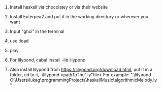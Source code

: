 1. Install haskell via chocolatey or via their website
2. Install Euterpea2 and put it in the working directory or wherever you want
3. Input "ghci" in the terminal
4. use :load <fileName>
5. play <func>

6. For lilypond, cabal install -lib lilypond
7. Also install lilypond from https://lilypond.org/download.html, put it in a folder, cd to it, .\lilypond <pathToThe".ly"file>
    For example: ".\lilypond C:\Users\lukag\programmingProjects\haskellMusic\algorithmicMelody.ly"
    
